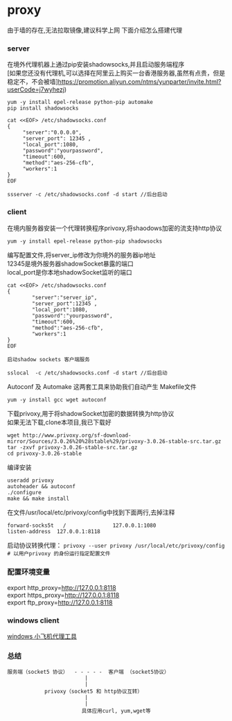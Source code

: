 # proxy
由于墙的存在,无法拉取镜像,建议科学上网
下面介绍怎么搭建代理

### server
在境外代理机器上通过pip安装shadowsocks,并且启动服务端程序<br>
[如果您还没有代理机,可以选择在阿里云上购买一台香港服务器,虽然有点贵，但是稳定不，不会被墙]https://promotion.aliyun.com/ntms/yunparter/invite.html?userCode=j7wyhezj)
```
yum -y install epel-release python-pip automake
pip install shadowsocks
 ```

   ```
cat <<EOF> /etc/shadowsocks.conf
{
        "server":"0.0.0.0",
        "server_port": 12345 ,
        "local_port":1080,
        "password":"yourpassword",
        "timeout":600,
        "method":"aes-256-cfb",
        "workers":1
}
EOF
   ```

   ```
   ssserver -c /etc/shadowsocks.conf -d start //后台启动
   ```

    
### client
   在境内服务器安装一个代理转换程序privoxy,将shaodows加密的流支持http协议
```
yum -y install epel-release python-pip shadowsocks
```
编写配置文件,将server_ip修改为你境外的服务器ip地址 <br>
12345是境外服务器shadowSocket暴露的端口 <br>
local_port是你本地shadowSocket监听的端口 <br>
```
cat <<EOF> /etc/shadowsocks.conf
{
        "server":"server_ip",
        "server_port":12345 ,
        "local_port":1080,
        "password":"yourpassword",
        "timeout":600,
        "method":"aes-256-cfb",
        "workers":1
}
EOF
```

    启动shadow sockets 客户端服务
```
sslocal  -c /etc/shadowsocks.conf -d start //后台启动
```

Autoconf 及 Automake 这两套工具来协助我们自动产生 Makefile文件
```
yum -y install gcc wget autoconf
```
下载privoxy,用于将shadowSocket加密的数据转换为http协议<br>
如果无法下载,clone本项目,我已下载好
```
wget http://www.privoxy.org/sf-download-mirror/Sources/3.0.26%20%28stable%29/privoxy-3.0.26-stable-src.tar.gz
tar -zxvf privoxy-3.0.26-stable-src.tar.gz
cd privoxy-3.0.26-stable
```

编译安装
```
useradd privoxy
autoheader && autoconf
./configure
make && make install
```

在文件/usr/local/etc/privoxy/config中找到下面两行,去掉注释
```
forward-socks5t   /               127.0.0.1:1080
listen-address  127.0.0.1:8118
```
    
启动协议转换代理：
`privoxy --user privoxy /usr/local/etc/privoxy/config  # 以用户privoxy 的身份运行指定配置文件`
    
### 配置环境变量
export http_proxy=http://127.0.0.1:8118 <br>
export https_proxy=http://127.0.0.1:8118 <br>
export ftp_proxy=http://127.0.0.1:8118 <br>

### windows client
[windows 小飞机代理工具](https://github.com/shadowsocks/shadowsocks-windows/releases)


### 总结
```
服务端（socket5 协议）  - - - - -  客户端 （socket5协议）
			             |
			             |
			privoxy（socket5 和 http协议互转）
			             |
			             |
                        具体应用curl, yum,wget等
```
